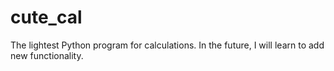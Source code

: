 # cute_cal
The lightest Python program for calculations.  In the future, I will learn to add new functionality.
